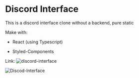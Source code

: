 # Discord Interface

This is a discord interface clone without a backend, pure static

Make with:

- React (using Typescript)

- Styled-Components

Link: ![discord-interface](https://priceless-carson-af2f80.netlify.app/)

![Discod-Interface](https://github.com/proudynyu/discord-interface-clone/tree/master/src/assets/discord-interface.png)